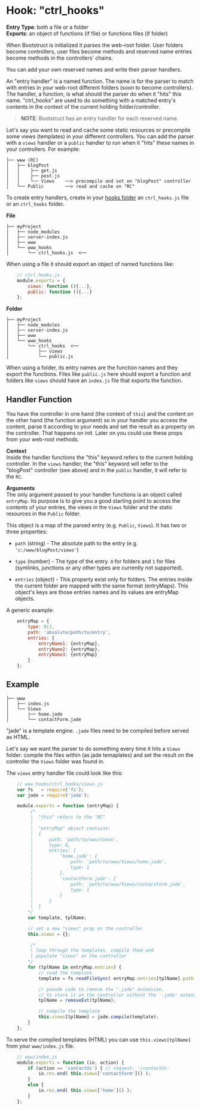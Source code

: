Hook: "ctrl_hooks"
==================
**Entry Type**: both a file or a folder  
**Exports**: an object of functions (if file) or functions files (if folder)

When Bootstruct is initialized it parses the web-root folder. User folders become controllers, user files become methods and reserved name entries become methods in the controllers' chains. 

You can add your own reserved names and write their parser handlers.

An "entry handler" is a named function. The name is for the parser to match with entries in your web-root different folders (soon to become controllers). The handler, a function, is what should the parser do when it "hits" this name. "ctrl_hooks" are used to do something with a matched entry's contents in the context of the current holding folder/controller.

>**NOTE**: Bootstruct has an entry handler for each reserved name.

Let's say you want to read and cache some static resources or precompile some views (templates) in your different controllers. You can add the parser with a `views` handler or a `public` handler to run when it "hits" these names in your controllers. For example:
```
├── www (RC)
│   ├── blogPost
│   │    ├── get.js
│   │    ├── post.js
│   │    └── Views    ──> precompile and set on "blogPost" controller
│   └── Public        ──> read and cache on "RC"
```

To create entry handlers, create in your [hooks folder](https://github.com/taitulism/Bootstruct/blob/master/Docs/Hooks.md) an `ctrl_hooks.js` file or an `ctrl_hooks` folder.

**File**  
```
├── myProject
│   ├── node_modules
│   ├── server-index.js
│   ├── www
│   └── www_hooks
│       └── ctrl_hooks.js  <──
```
When using a file it should export an object of named functions like:
```js
	// ctrl_hooks.js
	module.exports = {
		views: function (){...},
		public: function (){...}
	};
```

**Folder**  
```
├── myProject
│   ├── node_modules
│   ├── server-index.js
│   ├── www
│   └── www_hooks
│       └── ctrl_hooks  <──
│           ├── views
│           └── public.js
```
When using a folder, its entry names are the function names and they export the functions. Files like `public.js` here should export a function and folders like `views` should have an `index.js` file that exports the function.




Handler Function
----------------
You have the controller in one hand (the context of `this`) and the content on the other hand (the function argument) so in your handler you access the content, parse it according to your needs and set the result as a property on the controller. That happens on init. Later on you could use these props from your web-root methods.

**Context**  
Inside the handler functions the "this" keyword refers to the current holding controller. In the `views` handler, the "this" keyword will refer to the "blogPost" controller (see above) and in the `public` handler, it will refer to the `RC`.

**Arguments**  
The only argument passed to your handler functions is an object called `entryMap`. Its purpose is to give you a good starting point to access the contents of your entries, the views in the `Views` folder and the static resources in the `Public` folder.

This object is a map of the parsed entry (e.g. `Public`, `Views`). It has two or three properties: 

* `path` (string) - The absolute path to the entry (e.g. `'c:/www/blogPost/views'`)

* `type` (number) - The type of the entry. `0` for folders and `1` for files (symlinks, junctions or any other types are currently not supported).

* `entries` (object) - This property exist only for folders. The entries inside the current folder are mapped with the same format (entryMaps). This object's keys are those entries names and its values are entryMap objects.

A generic example:
```js
	entryMap = {
	    type: 0|1,
	    path: 'absolute/path/to/entry',
	    entries: {
	        entryName1: {entryMap},
	        entryName2: {entryMap},
	        entryName3: {entryMap}
	    }
	};
```




Example
-------
```
├── www
│   ├── index.js
│   └── Views
│       ├── home.jade
│       └── contactForm.jade
```
"jade" is a template engine. `.jade` files need to be compiled before served as HTML.

Let's say we want the parser to do something every time it hits a `Views` folder: compile the files within (as jade temaplates) and set the result on the controller the `Views` folder was found in.

The `views` entry handler file could look like this:
```js
	// www_hooks/ctrl_hooks/views.js
	var fs   = require('fs');
	var jade = require('jade');

	module.exports = function (entryMap) {
		 /*
		 |	"this" refers to the "RC"
		 |
		 |	"entryMap" object contains:
		 |  {
		 |		path: 'path/to/www/Views',
		 |		type: 0,
		 |		entries: {
		 |			'home.jade': {
		 |				path: 'path/to/www/Views/home.jade',
		 |				type: 1
		 |			},
		 |			'contactForm.jade': {
		 |				path: 'path/to/www/Views/contactForm.jade',
		 |				type: 1
		 |			}
		 |		}
		 |	}
		*/
		var template, tplName;

		// set a new "views" prop on the controller
		this.views = {};

		 /*
		 | loop through the templates, compile them and 
		 | populate "views" on the controller
		*/
		for (tplName in entryMap.entries) {
			// read the template
			template = fs.readFileSync( entryMap.entries[tplName].path );

			// pseudo code to remove the ".jade" extension.
			// to store it on the controller without the '.jade' extension.
			tplName = removeExt(tplName);

			// compile the template
			this.views[tplName] = jade.compile(template);
		}
	};
```

To serve the compiled templates (HTML) you can use `this.views[tplName]` from your `www/index.js` file.
```js
	// www/index.js
	module.exports = function (io, action) {
		if (action == 'contactUs') { // request: '/contactUs'
			io.res.end( this.views['contactForm']() );
		}
		else {
			io.res.end( this.views['home']() );
		}
	};
```
